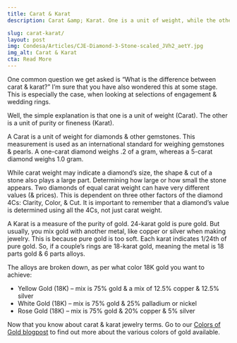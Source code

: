 ```yaml
---
title: Carat & Karat
description: Carat &amp; Karat. One is a unit of weight, while the other is a unit of purity. Both are important factors when it comes to jewelry &amp; gemstones.

slug: carat-karat/
layout: post
img: Condesa/Articles/CJE-Diamond-3-Stone-scaled_JVh2_aetY.jpg
img_alt: Carat & Karat
cta: Read More
---
```

One common question we get asked is “What is the difference between carat & karat?”
I’m sure that you have also wondered this at some stage. This is especially the case, when looking at selections of engagement & wedding rings.

Well, the simple explanation is that one is a unit of weight (Carat). The other is a unit of purity or fineness (Karat).

A Carat is a unit of weight for diamonds & other gemstones. This measurement is used as an international standard for weighing gemstones & pearls. A one-carat diamond weighs .2 of a gram, whereas a 5-carat diamond weighs 1.0 gram.

While carat weight may indicate a diamond’s size, the shape & cut of a stone also plays a large part. Determining how large or how small the stone appears. Two diamonds of equal carat weight can have very different values (& prices). This is dependent on three other factors of the diamond 4Cs: Clarity, Color, & Cut. It is important to remember that a diamond’s value is determined using all the 4Cs, not just carat weight.

A Karat is a measure of the purity of gold. 24-karat gold is pure gold. But usually, you mix gold with another metal, like copper or silver when making jewelry. This is because pure gold is too soft. Each karat indicates 1/24th of pure gold. So, if a couple’s rings are 18-karat gold, meaning the metal is 18 parts gold & 6 parts alloys.

The alloys are broken down, as per what color 18K gold you want to achieve:
- Yellow Gold (18K) – mix is 75% gold & a mix of 12.5% copper & 12.5% silver
- White Gold (18K)  – mix is 75% gold & 25% palladium or nickel
- Rose Gold (18K) – mix is 75% gold & 20% copper & 5% silver

Now that you know about carat & karat jewelry terms. Go to our [Colors of Gold blogpost](https://www.condesajewelryexpertise.com/articles/colorsofgold/) to find out more about the various colors of gold available.